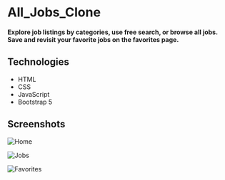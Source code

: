 # All_Jobs_Clone


**Explore job listings by categories, use free search, or browse all jobs. Save and revisit your favorite jobs on the favorites page.**

## Technologies

- HTML
- CSS
- JavaScript
- Bootstrap 5

## Screenshots

![Home](https://user-images.githubusercontent.com/110486605/218167281-15d4ce86-419f-4cb9-978f-b19ebaae00b8.png)

![Jobs](https://user-images.githubusercontent.com/110486605/218167305-23da6766-c99b-457c-a875-145601cebf34.png)

![Favorites](https://user-images.githubusercontent.com/110486605/218167342-8b108904-386a-4997-9c9a-3b8211fe317c.png)

